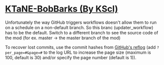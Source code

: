 # [KTaNE-BobBarks (By KScl)](https://github.com/KScl/KTaNE-BobBarks)

Unfortunately the way GitHub triggers workflows doesn't allow them to run on a schedule on a non-default branch. So this branc (updater_workflow) has to be the default. Switch to a different branch to see the source code of the mod (for ex. master -> the master branch of the mod)

To recover lost commits, use the commit hashes from [GitHub's reflog](https://api.github.com/repos/KtaneModules/KTaNE-BobBarks-KScl/events) (add `?per_page=#&page=#` to the log URL to increase the page size (maximum is 100, default is 30) and/or specify the page number (default is 1)).
